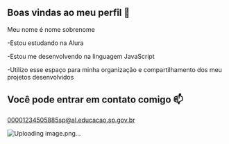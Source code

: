 ## Boas vindas ao meu perfil 👋

Meu nome é nome sobrenome

-Estou estudando na Alura

-Estou me desenvolvendo na linguagem JavaScript

-Utilizo esse espaço para minha organização e compartilhamento dos meu projetos desenvolvidos

## Você pode entrar em contato comigo 📫

00001234505885sp@al.educacao.sp.gov.br


![Uploading image.png…]()

